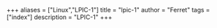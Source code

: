 +++
aliases = ["Linux","LPIC-1"]
title = "lpic-1"
author = "Ferret"
tags = ["index"]
description = "LPIC-1"
+++